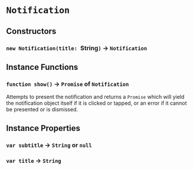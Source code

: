 # `Notification`

## Constructors

### `new Notification(title: `String`)` → `Notification`

## Instance Functions

### `function show()` → `Promise` of `Notification`

Attempts to present the notification and returns a `Promise` which will yield the notification object itself if it is clicked or tapped, or an error if it cannot be presented or is dismissed.   
  


## Instance Properties

### `var subtitle` → `String` or `null`

### `var title` → `String`
